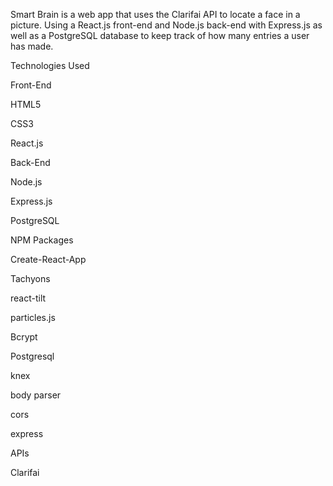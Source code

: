 Smart Brain is a web app that uses the Clarifai API to locate a face in a picture. Using a React.js front-end and Node.js back-end with Express.js as well as a PostgreSQL database to keep track of how many entries a user has made.

Technologies Used

Front-End

HTML5

CSS3

React.js

Back-End

Node.js

Express.js

PostgreSQL

NPM Packages

Create-React-App

Tachyons

react-tilt

particles.js

Bcrypt

Postgresql

knex

body parser

cors

express

APIs

Clarifai


